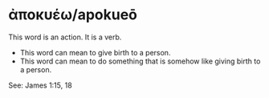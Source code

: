 # ἀποκυέω/apokueō
This word is an action. It is a verb.
* This word can mean to give birth to a person.
* This word can mean to do something that is somehow like giving birth to a person.

See: James 1:15, 18

